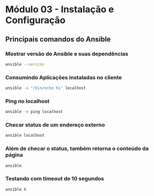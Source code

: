 # Módulo 03 - Instalação e Configuração

## Principais comandos do Ansible

### Mostrar versão do Ansible e suas dependências
```bash
ansible --version
```

### Consumindo Aplicações instaladas no cliente
```bash
ansible -a "/bin/echo hi" localhost
```

### Ping no localhost
```bash
ansible -m ping localhost
```

### Checar status de um endereço externo
```bash
ansible localhost
```

### Além de checar o status, também retorna o conteúdo da página
```bash
ansible
```

### Testando com timeout de 10 segundos
```bash
ansible X
```
